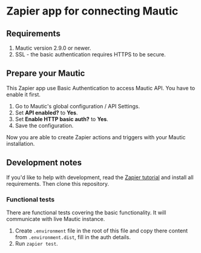# Zapier app for connecting Mautic

## Requirements

1. Mautic version 2.9.0 or newer.
2. SSL - the basic authentication requires HTTPS to be secure.

## Prepare your Mautic

This Zapier app use Basic Authentication to access Mautic API. You have to enable it first.

1. Go to Mautic's global configuration / API Settings.
2. Set __API enabled?__ to __Yes__.
3. Set __Enable HTTP basic auth?__ to __Yes__.
4. Save the configuration.

Now you are able to create Zapier actions and triggers with your Mautic installation.

## Development notes

If you'd like to help with development, read the [Zapier tutorial](https://github.com/zapier/zapier-platform-cli/wiki/Tutorial) and install all requirements. Then clone this repository.

### Functional tests

There are functional tests covering the basic functionality. It will communicate with live Mautic instance.

1. Create `.environment` file in the root of this file and copy there content from `.environment.dist`, fill in the auth details.
2. Run `zapier test`.
